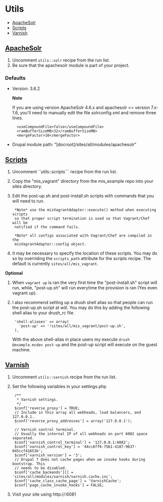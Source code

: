 # Utils

* [ApacheSolr](#markdown-header-apachesolr)
* [Scripts](#markdown-header-scripts)
* [Varnish](#markdown-header-varnish)

## [ApacheSolr]((#markdown-header-apachesolr))

1. Uncomment ```utils::solr``` recipe from the run list.
2. Be sure that the apachesolr module is part of your project.

### Defaults

* Version: 3.6.2

  **Note**

  If you are using version ApacheSolr 4.6.x and apachesolr <= version 7.x-1.6,
  you'll need to manually edit the file solrconfig.xml and remove three lines.

        <useCompoundFile>false</useCompoundFile>
        <ramBufferSizeMB>32</ramBufferSizeMB>
        <mergeFactor>10</mergeFactor>

* Drupal module path: "[docroot]/sites/all/modules/apachesolr"

## [Scripts](#markdown-header-scripts)

1. Uncomment ``utils::scripts``` recipe from the run list.
2. Copy the "mis_vagrant" directory from the mis_example repo into your sites
   directory.
3. Edit the post-up.sh and post-install.sh scripts with commands that you will
   need to run.

        *Note* use the misVagrantAdapter::execute() method when executing scripts
        so that proper script termination is used so that Vagrant/Chef will be
        notified if the command fails.

        *Note* all configs associated with Vagrant/Chef are compiled in the
        misVagrantAdapter::config object.

4. It may be necessary to specify the location of these scripts. You may do so
   by overriding the ```scripts_path``` attribute for the scripts recipe. The
   default is currently ```sites/all/mis_vagrant```.

**Optional**

1. When ```vagrant up``` is ran the very first time the "post-install.sh" script
   will run, while, "post-up.sh" will run everytime the provision is ran
   (Yes even vagrant up).
2. I also recommend setting up a drush shell alias so that people can run the
   post-up.sh script at will. You may do this by adding the following shell alias
   to your drush_rc file.

        'shell-aliases' => array(
          'post-up' => '!sites/all/mis_vagrant/post-up.sh',
        ),

   With the above shell-alias in place users my execute ```drush @example.mcdev post-up```
   and the post-up script will execute on the guest machine.


## [Varnish](#markdown-header-varnish)

1. Uncomment ```utils::varnish``` recipe from the run list.
2. Set the following variables in your settings.php


        /**
         * Varnish settings.
         */
        $conf['reverse_proxy'] = TRUE;
        // Include in this array all webheads, load balancers, and 127.0.0.1.
        $conf['reverse_proxy_addresses'] = array('127.0.0.1');

        // Varnish control terminal.
        // Usually the internal IP of all webheads on port 6082 space separated.
        $conf['varnish_control_terminal'] = '127.0.0.1:6082';
        $conf['varnish_control_key'] = '44cc6ff6-75b1-4187-9637-045ccf41653b';
        $conf['varnish_version'] = '3';
        // Drupal 7 does not cache pages when we invoke hooks during bootstrap. This
        // needs to be disabled.
        $conf['cache_backends'][] = 'sites/all/modules/varnish/varnish.cache.inc';
        $conf['cache_class_cache_page'] = 'VarnishCache';
        $conf['page_cache_invoke_hooks'] = FALSE;


3. Visit your site using http://<host>:6081
